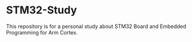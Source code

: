 # STM32-Study

This repository is for a personal study about STM32 Board and Embedded Programming for Arm Cortex.
